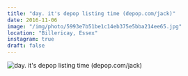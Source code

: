 ```yaml
---
title: "day. it's depop listing time (depop.com/jack)"
date: 2016-11-06
image: "/img/photo/5993e7b51be1c14eb375e5bba214ee65.jpg"
location: "Billericay, Essex"
instagram: true
draft: false
---
```


![day. it's depop listing time (depop.com/jack)](/img/photo/5993e7b51be1c14eb375e5bba214ee65.jpg)
